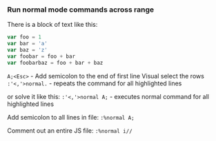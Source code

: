 ### Run normal mode commands across range

There is a block of text like this:

```javascript
var foo = 1
var bar = 'a'
var baz = 'z'
var foobar = foo + bar
var foobarbaz = foo + bar + baz
```

`A;<Esc>` - Add semicolon to the end of first line
Visual select the rows
`:'<,'>normal.` - repeats the command for all highlighted lines

or solve it like this:
`:'<,'>normal A;` - executes normal command for all highlighted lines

Add semicolon to all lines in file:
`:%normal A;`

Comment out an entire JS file:
`:%normal i//`
